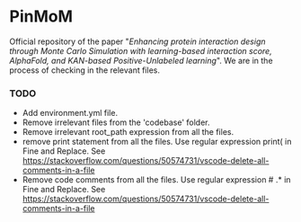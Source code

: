 # PinMoM
Official repository of the paper "_Enhancing protein interaction design through Monte Carlo Simulation with learning-based interaction score, AlphaFold, and KAN-based Positive-Unlabeled learning_". We are in the process of checking in the relevant files.

### TODO
- Add environment.yml file.
- Remove irrelevant files from the 'codebase' folder.
- Remove irrelevant root_path expression from all the files.
- remove print statement from all the files. Use regular expression print\( in Fine and Replace. See https://stackoverflow.com/questions/50574731/vscode-delete-all-comments-in-a-file
- Remove code comments from all the files. Use regular expression # .* in Fine and Replace. See https://stackoverflow.com/questions/50574731/vscode-delete-all-comments-in-a-file


